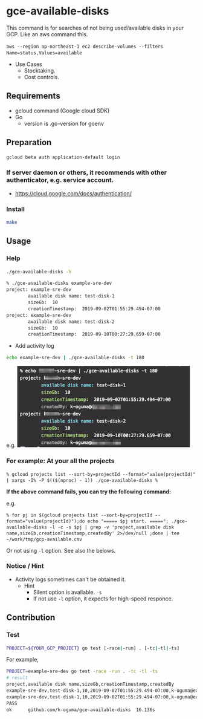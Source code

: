 # gce-available-disks

This command is for searches of not being used/available disks in your GCP.
Like an aws command this.

`aws --region ap-northeast-1 ec2 describe-volumes --filters Name=status,Values=available`

- Use Cases
    - Stocktaking.
    - Cost controls.

## Requirements

- gcloud command (Google cloud SDK)
- Go
    - version is .go-version for goenv

## Preparation

```bash
gcloud beta auth application-default login
```

### If server daemon or others, it recommends with other authenticator, e.g. service account.

- https://cloud.google.com/docs/authentication/

### Install

```bash
make
```

## Usage

### Help

```bash
./gce-available-disks -h
```

```bash
% ./gce-available-disks example-sre-dev
project: example-sre-dev
        available disk name: test-disk-1
        sizeGb:  10
        creationTimestamp:  2019-09-02T01:55:29.494-07:00
project: example-sre-dev
        available disk name: test-disk-2
        sizeGb:  10
        creationTimestamp:  2019-09-10T00:27:29.659-07:00
```

- Add activity log
```bash
echo example-sre-dev | ./gce-available-disks -t 180
```

e.g.
![get activitylog](images/gce-available-disks_e.g._activitylog_for_README.png)

### For example: At your all the projects

```
% gcloud projects list --sort-by=projectId --format="value(projectId)" | xargs -I% -P $(($(nproc) - 1)) ./gce-available-disks %
```

**If the above command fails, you can try the following command:**

e.g.
```
% for pj in $(gcloud projects list --sort-by=projectId --format="value(projectId)");do echo "===== $pj start. ====="; ./gce-available-disks -l -c -s $pj | grep -v 'project,available disk name,sizeGb,creationTimestamp,createdBy' 2>/dev/null ;done | tee ~/work/tmp/gcp-available.csv
```

Or not using `-l` option. See also the belows.

### Notice / Hint

- Activity logs sometimes can't be obtained it.
    - Hint
        - Silent option is available. `-s`
        - If not use `-l` option, it expects for high-speed responce.

## Contribution

### Test

```bash
PROJECT=${YOUR_GCP_PROJECT} go test [-race|-run] . [-tc|-tl|-ts]
```

For example,
```bash
PROJECT=example-sre-dev go test -race -run . -tc -tl -ts
# result
project,available disk name,sizeGb,creationTimestamp,createdBy
example-sre-dev,test-disk-1,10,2019-09-02T01:55:29.494-07:00,k-oguma@example.com
example-sre-dev,test-disk-1,10,2019-09-02T01:55:29.494-07:00,k-oguma@example.com
PASS
ok      github.com/k-oguma/gce-available-disks  16.136s
```
